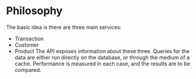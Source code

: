 # Philosophy
The basic idea is there are three main services:
- Transaction
- Customer
- Product
The API exposes information about these three. Queries for the data are either run directly on the database, or 
through the medium of a cache. Performance is measured in each case, and the results are to be compared.
